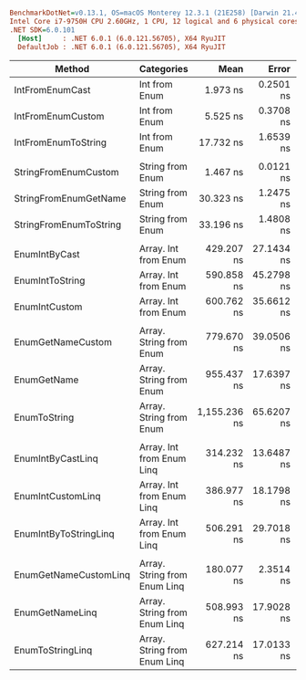 ``` ini

BenchmarkDotNet=v0.13.1, OS=macOS Monterey 12.3.1 (21E258) [Darwin 21.4.0]
Intel Core i7-9750H CPU 2.60GHz, 1 CPU, 12 logical and 6 physical cores
.NET SDK=6.0.101
  [Host]     : .NET 6.0.1 (6.0.121.56705), X64 RyuJIT
  DefaultJob : .NET 6.0.1 (6.0.121.56705), X64 RyuJIT
```
|                 Method |                   Categories |         Mean |      Error |      StdDev |     StdErr |       Median |         Min |          Max |         Q1 |           Q3 |          Op/s | Rank |  Gen 0 | Allocated |
|----------------------- |----------------------------- |-------------:|-----------:|------------:|-----------:|-------------:|------------:|-------------:|-----------:|-------------:|--------------:|-----:|-------:|----------:|
|        IntFromEnumCast |                Int from Enum |     1.973 ns |  0.2501 ns |   0.7376 ns |  0.0738 ns |     1.884 ns |   0.6346 ns |     4.233 ns |   1.326 ns |     2.573 ns | 506,773,772.4 |    1 |      - |         - |
|      IntFromEnumCustom |                Int from Enum |     5.525 ns |  0.3708 ns |   1.0933 ns |  0.1093 ns |     5.039 ns |   4.3345 ns |     8.555 ns |   4.552 ns |     6.266 ns | 180,987,797.9 |    2 |      - |         - |
|    IntFromEnumToString |                Int from Enum |    17.732 ns |  1.6539 ns |   4.8764 ns |  0.4876 ns |    19.035 ns |  10.3497 ns |    30.583 ns |  13.348 ns |    22.187 ns |  56,395,582.9 |    3 | 0.0038 |      24 B |
|                        |                              |              |            |             |            |              |             |              |            |              |               |      |        |           |
|   StringFromEnumCustom |             String from Enum |     1.467 ns |  0.0121 ns |   0.0101 ns |  0.0028 ns |     1.466 ns |   1.4541 ns |     1.484 ns |   1.458 ns |     1.475 ns | 681,886,079.2 |    1 |      - |         - |
|  StringFromEnumGetName |             String from Enum |    30.323 ns |  1.2475 ns |   3.6390 ns |  0.3676 ns |    28.915 ns |  26.2859 ns |    38.962 ns |  27.073 ns |    33.133 ns |  32,978,808.0 |    2 |      - |         - |
| StringFromEnumToString |             String from Enum |    33.196 ns |  1.4808 ns |   4.2725 ns |  0.4361 ns |    31.993 ns |  27.9248 ns |    44.303 ns |  29.728 ns |    35.366 ns |  30,124,261.9 |    3 | 0.0038 |      24 B |
|                        |                              |              |            |             |            |              |             |              |            |              |               |      |        |           |
|          EnumIntByCast |         Array. Int from Enum |   429.207 ns | 27.1434 ns |  80.0329 ns |  8.0033 ns |   417.310 ns | 293.7375 ns |   596.206 ns | 381.496 ns |   486.899 ns |   2,329,880.8 |    1 | 0.0763 |     480 B |
|        EnumIntToString |         Array. Int from Enum |   590.858 ns | 45.2798 ns | 133.5084 ns | 13.3508 ns |   576.639 ns | 418.3520 ns |   900.248 ns | 452.072 ns |   693.994 ns |   1,692,453.6 |    2 | 0.1221 |     768 B |
|          EnumIntCustom |         Array. Int from Enum |   600.762 ns | 35.6612 ns | 105.1478 ns | 10.5148 ns |   593.882 ns | 408.6111 ns |   826.525 ns | 532.086 ns |   685.749 ns |   1,664,552.6 |    2 | 0.0763 |     480 B |
|                        |                              |              |            |             |            |              |             |              |            |              |               |      |        |           |
|      EnumGetNameCustom |      Array. String from Enum |   779.670 ns | 39.0506 ns | 115.1416 ns | 11.5142 ns |   773.206 ns | 616.3060 ns | 1,011.532 ns | 694.233 ns |   870.682 ns |   1,282,594.3 |    1 | 0.0610 |     384 B |
|            EnumGetName |      Array. String from Enum |   955.437 ns | 17.6397 ns |  40.1745 ns |  5.1022 ns |   947.873 ns | 899.0619 ns | 1,070.460 ns | 944.502 ns |   952.489 ns |   1,046,642.0 |    2 | 0.0610 |     384 B |
|           EnumToString |      Array. String from Enum | 1,155.236 ns | 65.6207 ns | 192.4543 ns | 19.3424 ns | 1,168.553 ns | 867.1521 ns | 1,676.306 ns | 988.062 ns | 1,289.513 ns |     865,624.2 |    3 | 0.1068 |     672 B |
|                        |                              |              |            |             |            |              |             |              |            |              |               |      |        |           |
|      EnumIntByCastLinq |    Array. Int from Enum Linq |   314.232 ns | 13.6487 ns |  40.2436 ns |  4.0244 ns |   318.980 ns | 226.9130 ns |   393.494 ns | 281.953 ns |   344.324 ns |   3,182,365.8 |    1 | 0.0229 |     144 B |
|      EnumIntCustomLinq |    Array. Int from Enum Linq |   386.977 ns | 18.1798 ns |  53.6036 ns |  5.3604 ns |   383.890 ns | 308.1042 ns |   536.929 ns | 336.282 ns |   418.265 ns |   2,584,132.4 |    2 | 0.0229 |     144 B |
|  EnumIntByToStringLinq |    Array. Int from Enum Linq |   506.291 ns | 29.7018 ns |  87.5764 ns |  8.7576 ns |   509.609 ns | 352.8238 ns |   698.610 ns | 429.774 ns |   582.120 ns |   1,975,147.9 |    3 | 0.0687 |     432 B |
|                        |                              |              |            |             |            |              |             |              |            |              |               |      |        |           |
|  EnumGetNameCustomLinq | Array. String from Enum Linq |   180.077 ns |  2.3514 ns |   2.1995 ns |  0.5679 ns |   180.792 ns | 176.5887 ns |   183.998 ns | 178.261 ns |   181.656 ns |   5,553,172.6 |    1 | 0.0076 |      48 B |
|        EnumGetNameLinq | Array. String from Enum Linq |   508.993 ns | 17.9028 ns |  52.5058 ns |  5.2770 ns |   519.299 ns | 442.1033 ns |   652.640 ns | 453.111 ns |   531.461 ns |   1,964,664.4 |    2 | 0.0076 |      48 B |
|       EnumToStringLinq | Array. String from Enum Linq |   627.214 ns | 17.0133 ns |  48.5399 ns |  5.0065 ns |   628.417 ns | 515.3867 ns |   719.980 ns | 612.197 ns |   654.627 ns |   1,594,350.9 |    3 | 0.0534 |     336 B |
